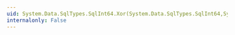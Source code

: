 ```yaml
---
uid: System.Data.SqlTypes.SqlInt64.Xor(System.Data.SqlTypes.SqlInt64,System.Data.SqlTypes.SqlInt64)
internalonly: False
---
```

